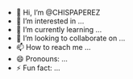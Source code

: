 - 👋 Hi, I’m @CHISPAPEREZ
- 👀 I’m interested in ...
- 🌱 I’m currently learning ...
- 💞️ I’m looking to collaborate on ...
- 📫 How to reach me ...
- 😄 Pronouns: ...
- ⚡ Fun fact: ...

<!---
CHISPAPEREZ/CHISPAPEREZ is a ✨ special ✨ repository because its `README.md` (this file) appears on your GitHub profile.
You can click the Preview link to take a look at your changes.
--->
